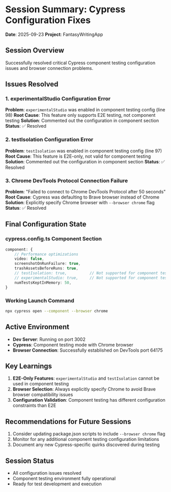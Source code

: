 # Session Summary: Cypress Configuration Fixes
**Date**: 2025-09-23
**Project**: FantasyWritingApp

## Session Overview
Successfully resolved critical Cypress component testing configuration issues and browser connection problems.

## Issues Resolved

### 1. experimentalStudio Configuration Error
**Problem**: `experimentalStudio` was enabled in component testing config (line 98)
**Root Cause**: This feature only supports E2E testing, not component testing
**Solution**: Commented out the configuration in component section
**Status**: ✅ Resolved

### 2. testIsolation Configuration Error
**Problem**: `testIsolation` was enabled in component testing config (line 97)
**Root Cause**: This feature is E2E-only, not valid for component testing
**Solution**: Commented out the configuration in component section
**Status**: ✅ Resolved

### 3. Chrome DevTools Protocol Connection Failure
**Problem**: "Failed to connect to Chrome DevTools Protocol after 50 seconds"
**Root Cause**: Cypress was defaulting to Brave browser instead of Chrome
**Solution**: Explicitly specify Chrome browser with `--browser chrome` flag
**Status**: ✅ Resolved

## Final Configuration State

### cypress.config.ts Component Section
```typescript
component: {
    // Performance optimizations
    video: false,
    screenshotOnRunFailure: true,
    trashAssetsBeforeRuns: true,
    // testIsolation: true,          // Not supported for component tests
    // experimentalStudio: true,     // Not supported for component tests
    numTestsKeptInMemory: 50,
}
```

### Working Launch Command
```bash
npx cypress open --component --browser chrome
```

## Active Environment
- **Dev Server**: Running on port 3002
- **Cypress**: Component testing mode with Chrome browser
- **Browser Connection**: Successfully established on DevTools port 64175

## Key Learnings
1. **E2E-Only Features**: `experimentalStudio` and `testIsolation` cannot be used in component testing
2. **Browser Selection**: Always explicitly specify Chrome to avoid Brave browser compatibility issues
3. **Configuration Validation**: Component testing has different configuration constraints than E2E

## Recommendations for Future Sessions
1. Consider updating package.json scripts to include `--browser chrome` flag
2. Monitor for any additional component testing configuration limitations
3. Document any new Cypress-specific quirks discovered during testing

## Session Status
- All configuration issues resolved
- Component testing environment fully operational
- Ready for test development and execution